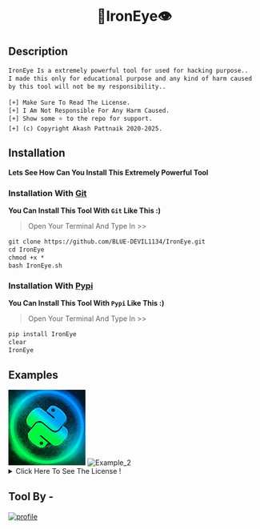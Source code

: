 # <p align="center">:bat:IronEye:eye:</p>

## Description
```stylelint
IronEye Is a extremely powerful tool for used for hacking purpose..
I made this only for educational purpose and any kind of harm caused 
by this tool will not be my responsibility..

[+] Make Sure To Read The License.
[+] I Am Not Responsible For Any Harm Caused.
[+] Show some ⭐ to the repo for support.
[+] (c) Copyright Akash Pattnaik 2020-2025.
```

## Installation
**Lets See How Can You Install This Extremely Powerful Tool**
### Installation With [Git](https://github.com/BLUE-DEVIL1134)
**You Can Install This Tool With `Git` Like This :)**
> Open Your Terminal And Type In >>
```stylelint
git clone https://github.com/BLUE-DEVIL1134/IronEye.git
cd IronEye
chmod +x *
bash IronEye.sh
```

### Installation With [Pypi](https://pypi.org/)
**You Can Install This Tool With `Pypi` Like This :)**
> Open Your Terminal And Type In >>
```stylelint
pip install IronEye
clear
IronEye
```

## Examples
<img src="img/1.png" alt="Example_1">
<img src="img/2.png" alt="Example_2">

<details>
    <summary>Click Here To See The License !</summary>
                      Private License
        (c) Akash Pattnaik , 2020-2025

  Terms :-

[1] - Any one is free to use this tool in any way...
[2] - I Will not be responsible for the harm caused by this tool.
[3] - Forking Or Using The Tool without A STAR Will me Regarded As A Crime..
[4] - Modifying The Project Without Giving Me Credits Is Also A Crime..

* If Any Terms Is Violated,
  Remember That CyberCrime Buero Is 
  Close To My House.
</details>

## **Tool By -**
<a href="https://telegram.me/AKASH_AM1">
    <img src="https://avatars1.githubusercontent.com/u/55914808?s=460&v=4" alt="profile" height="200" align="center">
</a>
